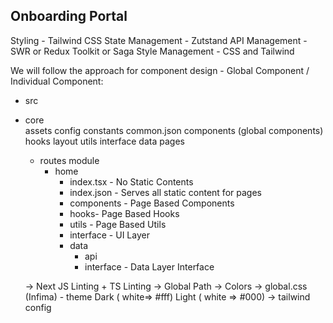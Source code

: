 ## Onboarding Portal

Styling - Tailwind CSS
State Management - Zutstand
API Management - SWR or Redux Toolkit or Saga
Style Management - CSS and Tailwind


We will follow the approach for component design - Global Component / Individual Component:

- src
- core	
assets
config
constants
common.json
components (global components)
hooks
layout
utils
interface
data
pages
	- routes 
module
		- home 
			- index.tsx - No Static Contents
			- index.json - Serves all static content for pages
			- components - Page Based Components
			- hooks- Page Based Hooks
			- utils - Page Based Utils
  			- interface - UI Layer 
			- data 
				- api
				- interface - Data Layer Interface

	-> Next JS Linting + TS Linting
	-> Global Path
-> Colors -> global.css (Infima)
		- theme
			Dark ( white=> #fff)
			Light  ( white => #000)
	-> tailwind config

